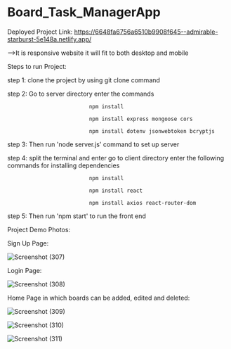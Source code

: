 # Board_Task_ManagerApp

Deployed Project Link: 
https://6648fa6756a6510b9908f645--admirable-starburst-5e148a.netlify.app/

-->It is responsive website it will fit to both desktop and mobile

Steps to run Project:

step 1: clone the project by using git clone command

step 2: Go to server directory enter the commands 

                              npm install 

                              npm install express mongoose cors 
                                                  
                              npm install dotenv jsonwebtoken bcryptjs
                                                  
step 3: Then run 'node server.js' command to set up server

step 4: split the terminal and enter go to client directory enter the following commands for installing dependencies

                              npm install
                           
                              npm install react 
                           
                              npm install axios react-router-dom

step 5: Then run 'npm start' to run the front end

Project Demo Photos:

Sign Up Page:

![Screenshot (307)](https://github.com/Pradeep24032004/Board_Task_ManagerApp/assets/118010705/f7251064-7132-4756-91f7-e4aab77e0050)

Login Page:

![Screenshot (308)](https://github.com/Pradeep24032004/Board_Task_ManagerApp/assets/118010705/9d331619-e091-45dd-a8b8-1a4217580002)

Home Page in which boards can be added, edited and deleted:

![Screenshot (309)](https://github.com/Pradeep24032004/Board_Task_ManagerApp/assets/118010705/c33c6a6e-3c8c-4bab-abe3-a88d8a56f0bc)

![Screenshot (310)](https://github.com/Pradeep24032004/Board_Task_ManagerApp/assets/118010705/d48f2bdd-6df0-4841-89df-ab870c1c02b9)

![Screenshot (311)](https://github.com/Pradeep24032004/Board_Task_ManagerApp/assets/118010705/c8d36b86-5b84-4303-9c74-ca60873c2c7a)
